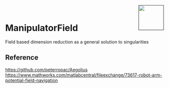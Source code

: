 <a href="">
  <img src="https://media.githubusercontent.com/media/salsicha/ManipulatorField/main/image.png"
    height="80" align="right" alt="" />
</a><br>


# ManipulatorField

Field based dimension reduction as a general solution to singularities  


## Reference
https://github.com/peterropac/Aegolius  
https://www.mathworks.com/matlabcentral/fileexchange/73617-robot-arm-potential-field-navigation  
